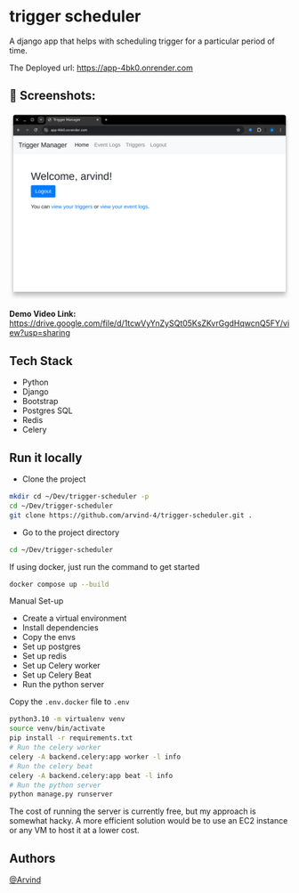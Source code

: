 
# trigger scheduler

A django app that helps with scheduling trigger for a particular period of time.

The Deployed url: https://app-4bk0.onrender.com

## 📸 Screenshots:
<div align="center">
<img src=".github/static/image.png" alt="Home Page" />
</div>


**Demo Video Link:** https://drive.google.com/file/d/1tcwVyYnZySQt05KsZKvrGgdHqwcnQ5FY/view?usp=sharing


## Tech Stack
- Python
- Django
- Bootstrap
- Postgres SQL
- Redis
- Celery

## Run it locally

- Clone the project

```bash
mkdir cd ~/Dev/trigger-scheduler -p
cd ~/Dev/trigger-scheduler
git clone https://github.com/arvind-4/trigger-scheduler.git .
```

- Go to the project directory

```bash
cd ~/Dev/trigger-scheduler
```

If using docker, just run the command to get started

```bash
docker compose up --build
```

Manual Set-up
- Create a virtual environment
- Install dependencies
- Copy the envs
- Set up postgres
- Set up redis
- Set up Celery worker
- Set up Celery Beat
- Run the python server

Copy the `.env.docker` file to `.env`

```bash
python3.10 -m virtualenv venv
source venv/bin/activate
pip install -r requirements.txt
# Run the celery worker
celery -A backend.celery:app worker -l info
# Run the celery beat
celery -A backend.celery:app beat -l info
# Run the python server
python manage.py runserver
```

The cost of running the server is currently free, but my approach is somewhat hacky. A more efficient solution would be to use an EC2 instance or any VM to host it at a lower cost.


## Authors

[@Arvind](https://www.github.com/arvind-4)
